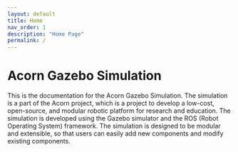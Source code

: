 ```yaml
---
layout: default
title: Home
nav_order: 1
description: "Home Page"
permalink: /
---
```


# Acorn Gazebo Simulation

This is the documentation for the Acorn Gazebo Simulation. The simulation is a part of the Acorn project, which is a project to develop a low-cost, open-source, and modular robotic platform for research and education. The simulation is developed using the Gazebo simulator and the ROS (Robot Operating System) framework. The simulation is designed to be modular and extensible, so that users can easily add new components and modify existing components.

<!-- ## Example Youtube Video


<iframe width="560" height="315" src="https://www.youtube.com/embed/T0qUSdnG7XM?si=wJke8Ij1X7ki77Gm" title="YouTube video player" frameborder="0" allow="accelerometer; autoplay; clipboard-write; encrypted-media; gyroscope; picture-in-picture; web-share" allowfullscreen></iframe> -->

